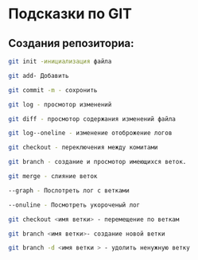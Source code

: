 # Подсказки по GIT

## Создания репозиториа:
```sh
git init -инициализация файла
```
```sh
git add- Добавить
```
```sh
git commit -m - сохронить
```
```sh
git log - просмотор изменений
```
```sh
git diff - просмотор содержания изменений файла
```
```sh
git log--oneline - изменение отоброжение логов
```
```sh
git checkout - переключения между комитами
```
```sh
git branch - создание и просмотор имеющихся веток.
```
```sh
git merge - слияние веток
```
```sh
--graph - Послотреть лог с ветками
```
```sh
--onuline - Посмотреть укороченый лог
```
```sh
git checkout <имя ветки> - перемещение по веткам
```
```sh
git branch <имя ветки>- создание новой ветки
```
```sh
git branch -d <имя ветки > - удолить ненужную ветку
```
